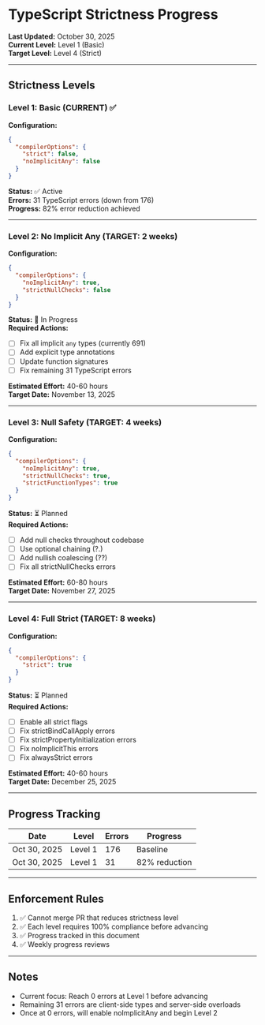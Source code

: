 # TypeScript Strictness Progress

**Last Updated:** October 30, 2025  
**Current Level:** Level 1 (Basic)  
**Target Level:** Level 4 (Strict)

---

## Strictness Levels

### Level 1: Basic (CURRENT) ✅

**Configuration:**
```json
{
  "compilerOptions": {
    "strict": false,
    "noImplicitAny": false
  }
}
```

**Status:** ✅ Active  
**Errors:** 31 TypeScript errors (down from 176)  
**Progress:** 82% error reduction achieved

---

### Level 2: No Implicit Any (TARGET: 2 weeks)

**Configuration:**
```json
{
  "compilerOptions": {
    "noImplicitAny": true,
    "strictNullChecks": false
  }
}
```

**Status:** 🔄 In Progress  
**Required Actions:**
- [ ] Fix all implicit `any` types (currently 691)
- [ ] Add explicit type annotations
- [ ] Update function signatures
- [ ] Fix remaining 31 TypeScript errors

**Estimated Effort:** 40-60 hours  
**Target Date:** November 13, 2025

---

### Level 3: Null Safety (TARGET: 4 weeks)

**Configuration:**
```json
{
  "compilerOptions": {
    "noImplicitAny": true,
    "strictNullChecks": true,
    "strictFunctionTypes": true
  }
}
```

**Status:** ⏳ Planned  
**Required Actions:**
- [ ] Add null checks throughout codebase
- [ ] Use optional chaining (?.)
- [ ] Add nullish coalescing (??)
- [ ] Fix all strictNullChecks errors

**Estimated Effort:** 60-80 hours  
**Target Date:** November 27, 2025

---

### Level 4: Full Strict (TARGET: 8 weeks)

**Configuration:**
```json
{
  "compilerOptions": {
    "strict": true
  }
}
```

**Status:** ⏳ Planned  
**Required Actions:**
- [ ] Enable all strict flags
- [ ] Fix strictBindCallApply errors
- [ ] Fix strictPropertyInitialization errors
- [ ] Fix noImplicitThis errors
- [ ] Fix alwaysStrict errors

**Estimated Effort:** 40-60 hours  
**Target Date:** December 25, 2025

---

## Progress Tracking

| Date | Level | Errors | Progress |
|------|-------|--------|----------|
| Oct 30, 2025 | Level 1 | 176 | Baseline |
| Oct 30, 2025 | Level 1 | 31 | 82% reduction |

---

## Enforcement Rules

1. ✅ Cannot merge PR that reduces strictness level
2. ✅ Each level requires 100% compliance before advancing
3. ✅ Progress tracked in this document
4. ✅ Weekly progress reviews

---

## Notes

- Current focus: Reach 0 errors at Level 1 before advancing
- Remaining 31 errors are client-side types and server-side overloads
- Once at 0 errors, will enable noImplicitAny and begin Level 2
